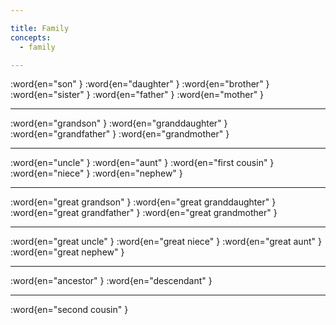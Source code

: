 ```yaml
---

title: Family
concepts:
  - family

---
```


:word{en="son" }
:word{en="daughter" }
:word{en="brother" }
:word{en="sister" }
:word{en="father" }
:word{en="mother" }

--------------------------------------------------

:word{en="grandson" }
:word{en="granddaughter" }
:word{en="grandfather" }
:word{en="grandmother" }

--------------------------------------------------

:word{en="uncle" }
:word{en="aunt" }
:word{en="first cousin" }
:word{en="niece" }
:word{en="nephew" }

--------------------------------------------------

:word{en="great grandson" }
:word{en="great granddaughter" }
:word{en="great grandfather" }
:word{en="great grandmother" }

--------------------------------------------------

:word{en="great uncle" }
:word{en="great niece" }
:word{en="great aunt" }
:word{en="great nephew" }

--------------------------------------------------

:word{en="ancestor" }
:word{en="descendant" }

--------------------------------------------------

:word{en="second cousin" }

